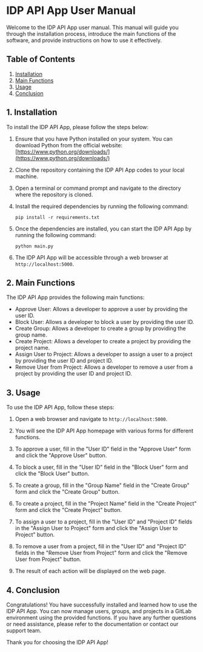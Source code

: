 # IDP API App User Manual

Welcome to the IDP API App user manual. This manual will guide you through the installation process, introduce the main functions of the software, and provide instructions on how to use it effectively.

## Table of Contents

1. [Installation](#installation)
2. [Main Functions](#main-functions)
3. [Usage](#usage)
4. [Conclusion](#conclusion)

## 1. Installation <a name="installation"></a>

To install the IDP API App, please follow the steps below:

1. Ensure that you have Python installed on your system. You can download Python from the official website: [https://www.python.org/downloads/](https://www.python.org/downloads/)

2. Clone the repository containing the IDP API App codes to your local machine.

3. Open a terminal or command prompt and navigate to the directory where the repository is cloned.

4. Install the required dependencies by running the following command:

   ```
   pip install -r requirements.txt
   ```

5. Once the dependencies are installed, you can start the IDP API App by running the following command:

   ```
   python main.py
   ```

6. The IDP API App will be accessible through a web browser at `http://localhost:5000`.

## 2. Main Functions <a name="main-functions"></a>

The IDP API App provides the following main functions:

- Approve User: Allows a developer to approve a user by providing the user ID.
- Block User: Allows a developer to block a user by providing the user ID.
- Create Group: Allows a developer to create a group by providing the group name.
- Create Project: Allows a developer to create a project by providing the project name.
- Assign User to Project: Allows a developer to assign a user to a project by providing the user ID and project ID.
- Remove User from Project: Allows a developer to remove a user from a project by providing the user ID and project ID.

## 3. Usage <a name="usage"></a>

To use the IDP API App, follow these steps:

1. Open a web browser and navigate to `http://localhost:5000`.

2. You will see the IDP API App homepage with various forms for different functions.

3. To approve a user, fill in the "User ID" field in the "Approve User" form and click the "Approve User" button.

4. To block a user, fill in the "User ID" field in the "Block User" form and click the "Block User" button.

5. To create a group, fill in the "Group Name" field in the "Create Group" form and click the "Create Group" button.

6. To create a project, fill in the "Project Name" field in the "Create Project" form and click the "Create Project" button.

7. To assign a user to a project, fill in the "User ID" and "Project ID" fields in the "Assign User to Project" form and click the "Assign User to Project" button.

8. To remove a user from a project, fill in the "User ID" and "Project ID" fields in the "Remove User from Project" form and click the "Remove User from Project" button.

9. The result of each action will be displayed on the web page.

## 4. Conclusion <a name="conclusion"></a>

Congratulations! You have successfully installed and learned how to use the IDP API App. You can now manage users, groups, and projects in a GitLab environment using the provided functions. If you have any further questions or need assistance, please refer to the documentation or contact our support team.

Thank you for choosing the IDP API App!